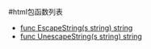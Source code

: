 #html包函数列表

- [func EscapeString(s string) string](EscapeString.md)
- [func UnescapeString(s string) string](UnescapeString.md)